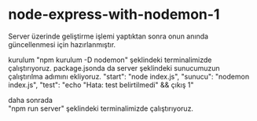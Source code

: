 # node-express-with-nodemon-1
Server üzerinde geliştirme işlemi yaptıktan sonra onun anında güncellenmesi için hazırlanmıştır.

kurulum
"npm kurulum -D nodemon" şeklindeki terminalimizde çalıştırıyoruz.
package.jsonda da server şeklindeki sunucumuzun çalıştırılma adımını ekliyoruz.
    "start": "node index.js",
    "sunucu": "nodemon index.js",
    "test": "echo \"Hata: test belirtilmedi\" && çıkış 1"

daha sonrada  
     "npm run server" şeklindeki terminalimizde çalıştırıyoruz.
